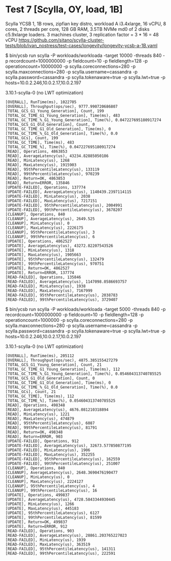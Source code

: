 # Test 7 [Scylla, OY, load, 1B]

Scylla YCSB 1, 1B rows, zipfian key distro, workload A
i3.4xlarge, 16 vCPU, 8 cores, 2 threads per core, 128 GB RAM, 3.5TB NVMe md0 of 2 disks
c5.9xlarge loaders.
3 machines cluster, 3 replication factor = 3 * 16 = 48 vCPU
https://github.com/sitano/scylla-cluster-tests/blob/ivan_nostress/test-cases/longevity/longevity-ycsb-a-1B.yaml

$ bin/ycsb run scylla -P workloads/workloada -target 10000 -threads 840 -p recordcount=1000000000 -p fieldcount=10 -p fieldlength=128 -p operationcount=10000000 -p scylla.coreconnections=280 -p scylla.maxconnections=280 -p scylla.username=cassandra -p scylla.password=cassandra -p scylla.tokenaware=true -p scylla.lwt=true -p hosts=10.0.2.246,10.0.2.17,10.0.2.197

3.10.1-scylla-0 (no LWT optimization)

    [OVERALL], RunTime(ms), 1022705
    [OVERALL], Throughput(ops/sec), 9777.990720686807
    [TOTAL_GCS_G1_Young_Generation], Count, 199
    [TOTAL_GC_TIME_G1_Young_Generation], Time(ms), 483
    [TOTAL_GC_TIME_%_G1_Young_Generation], Time(%), 0.047227695180917274
    [TOTAL_GCS_G1_Old_Generation], Count, 0
    [TOTAL_GC_TIME_G1_Old_Generation], Time(ms), 0
    [TOTAL_GC_TIME_%_G1_Old_Generation], Time(%), 0.0
    [TOTAL_GCs], Count, 199
    [TOTAL_GC_TIME], Time(ms), 483
    [TOTAL_GC_TIME_%], Time(%), 0.047227695180917274
    [READ], Operations, 4863853
    [READ], AverageLatency(us), 43234.82885050186
    [READ], MinLatency(us), 1268
    [READ], MaxLatency(us), 1915903
    [READ], 95thPercentileLatency(us), 133119
    [READ], 99thPercentileLatency(us), 970239
    [READ], Return=OK, 4863853
    [READ], Return=ERROR, 135846
    [UPDATE-FAILED], Operations, 137774
    [UPDATE-FAILED], AverageLatency(us), 1140439.2397114115
    [UPDATE-FAILED], MinLatency(us), 2038
    [UPDATE-FAILED], MaxLatency(us), 7217151
    [UPDATE-FAILED], 95thPercentileLatency(us), 2004991
    [UPDATE-FAILED], 99thPercentileLatency(us), 3678207
    [CLEANUP], Operations, 840
    [CLEANUP], AverageLatency(us), 2649.525
    [CLEANUP], MinLatency(us), 0
    [CLEANUP], MaxLatency(us), 2226175
    [CLEANUP], 95thPercentileLatency(us), 3
    [CLEANUP], 99thPercentileLatency(us), 6
    [UPDATE], Operations, 4862527
    [UPDATE], AverageLatency(us), 43272.82207543526
    [UPDATE], MinLatency(us), 1318
    [UPDATE], MaxLatency(us), 1905663
    [UPDATE], 95thPercentileLatency(us), 132479
    [UPDATE], 99thPercentileLatency(us), 970751
    [UPDATE], Return=OK, 4862527
    [UPDATE], Return=ERROR, 137774
    [READ-FAILED], Operations, 135846
    [READ-FAILED], AverageLatency(us), 1147098.0586693757
    [READ-FAILED], MinLatency(us), 1938
    [READ-FAILED], MaxLatency(us), 7167999
    [READ-FAILED], 95thPercentileLatency(us), 2038783
    [READ-FAILED], 99thPercentileLatency(us), 3729407

$ bin/ycsb run scylla -P workloads/workloada -target 5000 -threads 840 -p recordcount=1000000000 -p fieldcount=10 -p fieldlength=128 -p operationcount=1000000 -p scylla.coreconnections=280 -p scylla.maxconnections=280 -p scylla.username=cassandra -p scylla.password=cassandra -p scylla.tokenaware=true -p scylla.lwt=true -p hosts=10.0.2.246,10.0.2.17,10.0.2.197

3.10.1-scylla-0 (no LWT optimization)

    [OVERALL], RunTime(ms), 205112
    [OVERALL], Throughput(ops/sec), 4875.385155427279
    [TOTAL_GCS_G1_Young_Generation], Count, 21
    [TOTAL_GC_TIME_G1_Young_Generation], Time(ms), 112
    [TOTAL_GC_TIME_%_G1_Young_Generation], Time(%), 0.054604313740785525
    [TOTAL_GCS_G1_Old_Generation], Count, 0
    [TOTAL_GC_TIME_G1_Old_Generation], Time(ms), 0
    [TOTAL_GC_TIME_%_G1_Old_Generation], Time(%), 0.0
    [TOTAL_GCs], Count, 21
    [TOTAL_GC_TIME], Time(ms), 112
    [TOTAL_GC_TIME_%], Time(%), 0.054604313740785525
    [READ], Operations, 498348
    [READ], AverageLatency(us), 4676.081210318894
    [READ], MinLatency(us), 1221
    [READ], MaxLatency(us), 474879
    [READ], 95thPercentileLatency(us), 6087
    [READ], 99thPercentileLatency(us), 81791
    [READ], Return=OK, 498348
    [READ], Return=ERROR, 903
    [UPDATE-FAILED], Operations, 912
    [UPDATE-FAILED], AverageLatency(us), 32673.577850877195
    [UPDATE-FAILED], MinLatency(us), 1906
    [UPDATE-FAILED], MaxLatency(us), 352255
    [UPDATE-FAILED], 95thPercentileLatency(us), 162559
    [UPDATE-FAILED], 99thPercentileLatency(us), 251007
    [CLEANUP], Operations, 840
    [CLEANUP], AverageLatency(us), 2648.3690476190477
    [CLEANUP], MinLatency(us), 0
    [CLEANUP], MaxLatency(us), 2224127
    [CLEANUP], 95thPercentileLatency(us), 4
    [CLEANUP], 99thPercentileLatency(us), 16
    [UPDATE], Operations, 499837
    [UPDATE], AverageLatency(us), 4728.5843344930445
    [UPDATE], MinLatency(us), 1266
    [UPDATE], MaxLatency(us), 445183
    [UPDATE], 95thPercentileLatency(us), 6127
    [UPDATE], 99thPercentileLatency(us), 81599
    [UPDATE], Return=OK, 499837
    [UPDATE], Return=ERROR, 912
    [READ-FAILED], Operations, 903
    [READ-FAILED], AverageLatency(us), 28861.203765227023
    [READ-FAILED], MinLatency(us), 1939
    [READ-FAILED], MaxLatency(us), 363519
    [READ-FAILED], 95thPercentileLatency(us), 141311
    [READ-FAILED], 99thPercentileLatency(us), 222591

